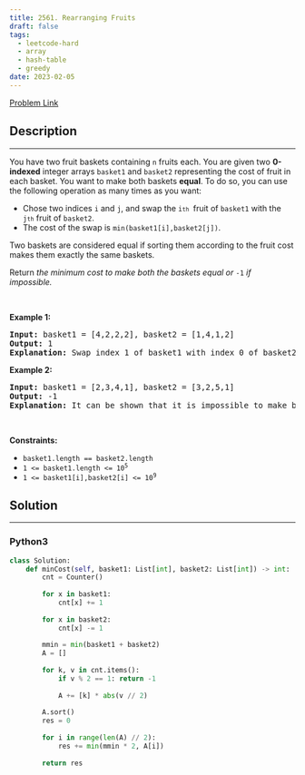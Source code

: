 ```yaml
---
title: 2561. Rearranging Fruits
draft: false
tags: 
  - leetcode-hard
  - array
  - hash-table
  - greedy
date: 2023-02-05
---
```


[Problem Link](https://leetcode.com/problems/rearranging-fruits/)

## Description

---
<p>You have two fruit baskets containing <code>n</code> fruits each. You are given two <strong>0-indexed</strong> integer arrays <code>basket1</code> and <code>basket2</code> representing the cost of fruit in each basket. You want to make both baskets <strong>equal</strong>. To do so, you can use the following operation as many times as you want:</p>

<ul>
	<li>Chose two indices <code>i</code> and <code>j</code>, and swap the <code>i<font size="1">th</font>&nbsp;</code>fruit of <code>basket1</code> with the <code>j<font size="1">th</font></code>&nbsp;fruit of <code>basket2</code>.</li>
	<li>The cost of the swap is <code>min(basket1[i],basket2[j])</code>.</li>
</ul>

<p>Two baskets are considered equal if sorting them according to the fruit cost makes them exactly the same baskets.</p>

<p>Return <em>the minimum cost to make both the baskets equal or </em><code>-1</code><em> if impossible.</em></p>

<p>&nbsp;</p>
<p><strong class="example">Example 1:</strong></p>

<pre>
<strong>Input:</strong> basket1 = [4,2,2,2], basket2 = [1,4,1,2]
<strong>Output:</strong> 1
<strong>Explanation:</strong> Swap index 1 of basket1 with index 0 of basket2, which has cost 1. Now basket1 = [4,1,2,2] and basket2 = [2,4,1,2]. Rearranging both the arrays makes them equal.
</pre>

<p><strong class="example">Example 2:</strong></p>

<pre>
<strong>Input:</strong> basket1 = [2,3,4,1], basket2 = [3,2,5,1]
<strong>Output:</strong> -1
<strong>Explanation:</strong> It can be shown that it is impossible to make both the baskets equal.
</pre>

<p>&nbsp;</p>
<p><strong>Constraints:</strong></p>

<ul>
	<li><code>basket1.length == basket2.length</code></li>
	<li><code>1 &lt;= basket1.length &lt;= 10<sup>5</sup></code></li>
	<li><code>1 &lt;= basket1[i],basket2[i]&nbsp;&lt;= 10<sup>9</sup></code></li>
</ul>


## Solution

---
### Python3
``` py title='rearranging-fruits'
class Solution:
    def minCost(self, basket1: List[int], basket2: List[int]) -> int:
        cnt = Counter()
        
        for x in basket1:
            cnt[x] += 1
        
        for x in basket2:
            cnt[x] -= 1
        
        mmin = min(basket1 + basket2)
        A = []
        
        for k, v in cnt.items():
            if v % 2 == 1: return -1
            
            A += [k] * abs(v // 2)
        
        A.sort()
        res = 0
        
        for i in range(len(A) // 2):
            res += min(mmin * 2, A[i])
        
        return res
```


